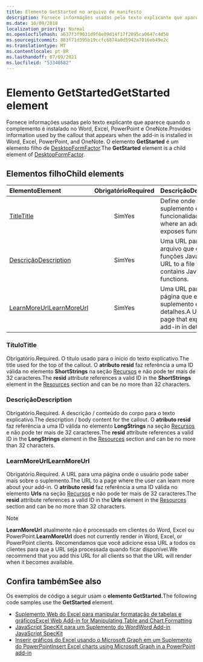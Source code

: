 ```yaml
---
title: Elemento GetStarted no arquivo de manifesto
description: Fornece informações usadas pelo texto explicante que aparece quando o complemento é instalado no Word, Excel, PowerPoint e OneNote.
ms.date: 10/09/2018
localization_priority: Normal
ms.openlocfilehash: a637f3f9031d9f8e09d14f17f2095ca0647c4d50
ms.sourcegitcommit: 883f71d395b19ccfc6874a0d5942a7016eb49e2c
ms.translationtype: MT
ms.contentlocale: pt-BR
ms.lasthandoff: 07/09/2021
ms.locfileid: "53348682"
---
```

# <a name="getstarted-element"></a><span data-ttu-id="e450f-103">Elemento GetStarted</span><span class="sxs-lookup"><span data-stu-id="e450f-103">GetStarted element</span></span>

<span data-ttu-id="e450f-104">Fornece informações usadas pelo texto explicante que aparece quando o complemento é instalado no Word, Excel, PowerPoint e OneNote.</span><span class="sxs-lookup"><span data-stu-id="e450f-104">Provides information used by the callout that appears when the add-in is installed in Word, Excel, PowerPoint, and OneNote.</span></span> <span data-ttu-id="e450f-105">O elemento **GetStarted** é um elemento filho de [DesktopFormFactor](desktopformfactor.md).</span><span class="sxs-lookup"><span data-stu-id="e450f-105">The **GetStarted** element is a child element of [DesktopFormFactor](desktopformfactor.md).</span></span>

## <a name="child-elements"></a><span data-ttu-id="e450f-106">Elementos filho</span><span class="sxs-lookup"><span data-stu-id="e450f-106">Child elements</span></span>

| <span data-ttu-id="e450f-107">Elemento</span><span class="sxs-lookup"><span data-stu-id="e450f-107">Element</span></span>                       | <span data-ttu-id="e450f-108">Obrigatório</span><span class="sxs-lookup"><span data-stu-id="e450f-108">Required</span></span> | <span data-ttu-id="e450f-109">Descrição</span><span class="sxs-lookup"><span data-stu-id="e450f-109">Description</span></span>                                        |
|:------------------------------|:--------:|:---------------------------------------------------|
| [<span data-ttu-id="e450f-110">Title</span><span class="sxs-lookup"><span data-stu-id="e450f-110">Title</span></span>](#title)               | <span data-ttu-id="e450f-111">Sim</span><span class="sxs-lookup"><span data-stu-id="e450f-111">Yes</span></span>      | <span data-ttu-id="e450f-112">Define onde um suplemento expõe a funcionalidade.</span><span class="sxs-lookup"><span data-stu-id="e450f-112">Defines where an add-in exposes functionality.</span></span>     |
| [<span data-ttu-id="e450f-113">Descrição</span><span class="sxs-lookup"><span data-stu-id="e450f-113">Description</span></span>](#description)   | <span data-ttu-id="e450f-114">Sim</span><span class="sxs-lookup"><span data-stu-id="e450f-114">Yes</span></span>      | <span data-ttu-id="e450f-115">Uma URL para um arquivo que contém funções JavaScript.</span><span class="sxs-lookup"><span data-stu-id="e450f-115">A URL to a file that contains JavaScript functions.</span></span>|
| [<span data-ttu-id="e450f-116">LearnMoreUrl</span><span class="sxs-lookup"><span data-stu-id="e450f-116">LearnMoreUrl</span></span>](#learnmoreurl) | <span data-ttu-id="e450f-117">Sim</span><span class="sxs-lookup"><span data-stu-id="e450f-117">Yes</span></span>       | <span data-ttu-id="e450f-118">Uma URL para uma página que explica o suplemento em detalhes.</span><span class="sxs-lookup"><span data-stu-id="e450f-118">A URL to a page that explains the add-in in detail.</span></span>   |

### <a name="title"></a><span data-ttu-id="e450f-119">Título</span><span class="sxs-lookup"><span data-stu-id="e450f-119">Title</span></span> 

<span data-ttu-id="e450f-120">Obrigatório.</span><span class="sxs-lookup"><span data-stu-id="e450f-120">Required.</span></span> <span data-ttu-id="e450f-121">O título usado para o início do texto explicativo.</span><span class="sxs-lookup"><span data-stu-id="e450f-121">The title used for the top of the callout.</span></span> <span data-ttu-id="e450f-122">O **atributo resid** faz referência a uma ID válida no elemento **ShortStrings** na seção [Recursos](resources.md) e não pode ter mais de 32 caracteres.</span><span class="sxs-lookup"><span data-stu-id="e450f-122">The **resid** attribute references a valid ID in the **ShortStrings** element in the [Resources](resources.md) section and can be no more than 32 characters.</span></span>

### <a name="description"></a><span data-ttu-id="e450f-123">Descrição</span><span class="sxs-lookup"><span data-stu-id="e450f-123">Description</span></span>

<span data-ttu-id="e450f-124">Obrigatório.</span><span class="sxs-lookup"><span data-stu-id="e450f-124">Required.</span></span> <span data-ttu-id="e450f-125">A descrição / conteúdo do corpo para o texto explicativo.</span><span class="sxs-lookup"><span data-stu-id="e450f-125">The description / body content for the callout.</span></span> <span data-ttu-id="e450f-126">O **atributo resid** faz referência a uma ID válida no elemento **LongStrings** na seção [Recursos](resources.md) e não pode ter mais de 32 caracteres.</span><span class="sxs-lookup"><span data-stu-id="e450f-126">The **resid** attribute references a valid ID in the **LongStrings** element in the [Resources](resources.md) section and can be no more than 32 characters.</span></span>

### <a name="learnmoreurl"></a><span data-ttu-id="e450f-127">LearnMoreUrl</span><span class="sxs-lookup"><span data-stu-id="e450f-127">LearnMoreUrl</span></span>

<span data-ttu-id="e450f-128">Obrigatório.</span><span class="sxs-lookup"><span data-stu-id="e450f-128">Required.</span></span> <span data-ttu-id="e450f-129">A URL para uma página onde o usuário pode saber mais sobre o suplemento.</span><span class="sxs-lookup"><span data-stu-id="e450f-129">The URL to a page where the user can learn more about your add-in.</span></span> <span data-ttu-id="e450f-130">O **atributo resid** faz referência a uma ID válida no elemento **Urls** na seção [Recursos](resources.md) e não pode ter mais de 32 caracteres.</span><span class="sxs-lookup"><span data-stu-id="e450f-130">The **resid** attribute references a valid ID in the **Urls** element in the [Resources](resources.md) section and can be no more than 32 characters.</span></span>

> [!NOTE]
> <span data-ttu-id="e450f-131">**LearnMoreUrl** atualmente não é processado em clientes do Word, Excel ou PowerPoint.</span><span class="sxs-lookup"><span data-stu-id="e450f-131">**LearnMoreUrl** does not currently render in Word, Excel, or PowerPoint clients.</span></span> <span data-ttu-id="e450f-132">Recomendamos que você adicione essa URL a todos os clientes para que a URL seja processada quando ficar disponível.</span><span class="sxs-lookup"><span data-stu-id="e450f-132">We recommend that you add this URL for all clients so that the URL will render when it becomes available.</span></span> 

## <a name="see-also"></a><span data-ttu-id="e450f-133">Confira também</span><span class="sxs-lookup"><span data-stu-id="e450f-133">See also</span></span>

<span data-ttu-id="e450f-134">Os exemplos de código a seguir usam o **elemento GetStarted.**</span><span class="sxs-lookup"><span data-stu-id="e450f-134">The following code samples use the **GetStarted** element.</span></span>

* [<span data-ttu-id="e450f-135">Suplemento Web do Excel para manipular formatação de tabelas e gráficos</span><span class="sxs-lookup"><span data-stu-id="e450f-135">Excel Web Add-in for Manipulating Table and Chart Formatting</span></span>](https://github.com/OfficeDev/Excel-Add-in-JavaScript-SalesTracker)
* [<span data-ttu-id="e450f-136">JavaScript SpecKit para um Suplemento do Word</span><span class="sxs-lookup"><span data-stu-id="e450f-136">Word Add-in JavaScript SpecKit</span></span>](https://github.com/OfficeDev/Word-Add-in-JS-SpecKit)
* [<span data-ttu-id="e450f-137">Inserir gráficos do Excel usando o Microsoft Graph em um Suplemento do PowerPoint</span><span class="sxs-lookup"><span data-stu-id="e450f-137">Insert Excel charts using Microsoft Graph in a PowerPoint add-in</span></span>](https://github.com/OfficeDev/PowerPoint-Add-in-Microsoft-Graph-ASPNET-InsertChart)
